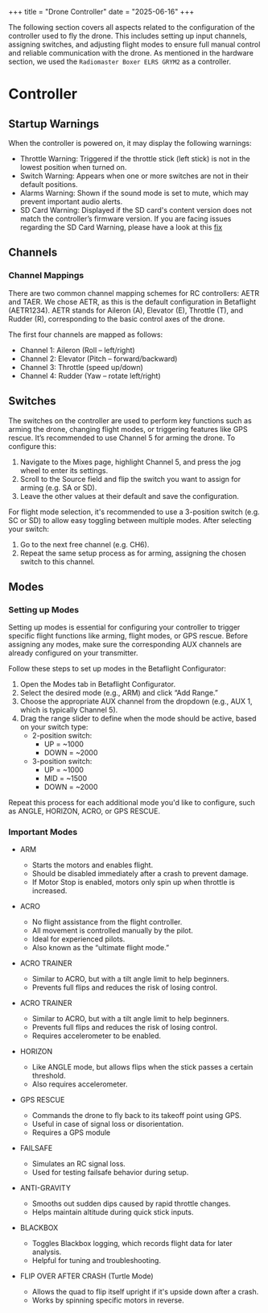 +++
title = "Drone Controller"
date = "2025-06-16"
+++

The following section covers all aspects related to the configuration of the controller used to fly the drone. This includes setting up input channels, assigning switches, and adjusting flight modes to ensure full manual control and reliable communication with the drone. As mentioned in the hardware section, we used the `Radiomaster Boxer ELRS GRYM2` as a controller.

# Controller
## Startup Warnings
When the controller is powered on, it may display the following warnings:

- Throttle Warning: Triggered if the throttle stick (left stick) is not in the lowest position when turned on.
- Switch Warning:   Appears when one or more switches are not in their default positions.
- Alarms Warning:   Shown if the sound mode is set to mute, which may prevent important audio alerts.
- SD Card Warning:  Displayed if the SD card's content version does not match the controller’s firmware version. If you are facing issues regarding the SD Card Warning, please have a look at this [fix](https://oscarliang.com/fix-sd-card-warning-opentx/)

## Channels
### Channel Mappings
There are two common channel mapping schemes for RC controllers: AETR and TAER. We chose AETR, as this is the default configuration in Betaflight (AETR1234).
AETR stands for Aileron (A), Elevator (E), Throttle (T), and Rudder (R), corresponding to the basic control axes of the drone.

The first four channels are mapped as follows:

- Channel 1: Aileron (Roll – left/right)
- Channel 2: Elevator (Pitch – forward/backward)
- Channel 3: Throttle (speed up/down)
- Channel 4: Rudder (Yaw – rotate left/right)


## Switches
The switches on the controller are used to perform key functions such as arming the drone, changing flight modes, or triggering features like GPS rescue.
It’s recommended to use Channel 5 for arming the drone. To configure this:
1. Navigate to the Mixes page, highlight Channel 5, and press the jog wheel to enter its settings.
2. Scroll to the Source field and flip the switch you want to assign for arming (e.g. SA or SD).
3. Leave the other values at their default and save the configuration.

For flight mode selection, it's recommended to use a 3-position switch (e.g. SC or SD) to allow easy toggling between multiple modes. After selecting your switch:
1. Go to the next free channel (e.g. CH6).
2. Repeat the same setup process as for arming, assigning the chosen switch to this channel.

## Modes
### Setting up Modes
Setting up modes is essential for configuring your controller to trigger specific flight functions like arming, flight modes, or GPS rescue. Before assigning any modes, make sure the corresponding AUX channels are already configured on your transmitter.

Follow these steps to set up modes in the Betaflight Configurator:
1. Open the Modes tab in Betaflight Configurator.
2. Select the desired mode (e.g., ARM) and click “Add Range.”
3. Choose the appropriate AUX channel from the dropdown (e.g., AUX 1, which is typically Channel 5).
4. Drag the range slider to define when the mode should be active, based on your switch type:
    - 2-position switch:
        - UP = ~1000
        - DOWN = ~2000
    - 3-position switch:
        - UP = ~1000
        - MID = ~1500
        - DOWN = ~2000

Repeat this process for each additional mode you'd like to configure, such as ANGLE, HORIZON, ACRO, or GPS RESCUE.

### Important Modes
- ARM
    - Starts the motors and enables flight.
    - Should be disabled immediately after a crash to prevent damage.
    - If Motor Stop is enabled, motors only spin up when throttle is increased.

- ACRO
    - No flight assistance from the flight controller.
    - All movement is controlled manually by the pilot.
    - Ideal for experienced pilots.
    - Also known as the “ultimate flight mode.”

- ACRO TRAINER
    - Similar to ACRO, but with a tilt angle limit to help beginners.
    - Prevents full flips and reduces the risk of losing control.

- ACRO TRAINER
    - Similar to ACRO, but with a tilt angle limit to help beginners.
    - Prevents full flips and reduces the risk of losing control.
    - Requires accelerometer to be enabled.

- HORIZON
    - Like ANGLE mode, but allows flips when the stick passes a certain threshold.
    - Also requires accelerometer.

- GPS RESCUE
    - Commands the drone to fly back to its takeoff point using GPS.
    - Useful in case of signal loss or disorientation.
    - Requires a GPS module

- FAILSAFE
    - Simulates an RC signal loss.
    - Used for testing failsafe behavior during setup.

- ANTI-GRAVITY
    - Smooths out sudden dips caused by rapid throttle changes.
    - Helps maintain altitude during quick stick inputs.
    
- BLACKBOX
    - Toggles Blackbox logging, which records flight data for later analysis.
    - Helpful for tuning and troubleshooting.

- FLIP OVER AFTER CRASH (Turtle Mode)
    - Allows the quad to flip itself upright if it's upside down after a crash.
    - Works by spinning specific motors in reverse.